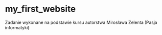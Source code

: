 # my_first_website
Zadanie wykonane na podstawie kursu autorstwa Mirosława Zelenta (Pasja informatyki)
